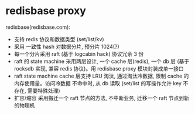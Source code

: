 # redisbase proxy

redisbase(redisbase.com):

* 支持 redis 协议和数据类型 (set/list/kv)
* 采用 一致性 hash 对数据分片, 预分片 1024(?)
* 每一个分片采用 raft (基于 logcabin hack) 协议冗余 3 份
* raft 的 state machine 采用两层设计, 一个 cache 层(redis), 一个 db 层 (基于 rocksdb 实现, 兼容 redis 协议)。用 redisbase proxy 模块封装成单一接口
* raft state machine cache 层支持 LRU 淘汰, 通过淘汰冷数据, 限制 cache 的内存使用量。访问冷数据 不命中时, 从 db 读取 (set/list 的写操作允许 key 不存在, 需要特殊处理)
* 扩容/缩容 采用搬迁一个 raft 节点的方法, 不中断业务, 迁移一个 raft 节点到新的物理机
